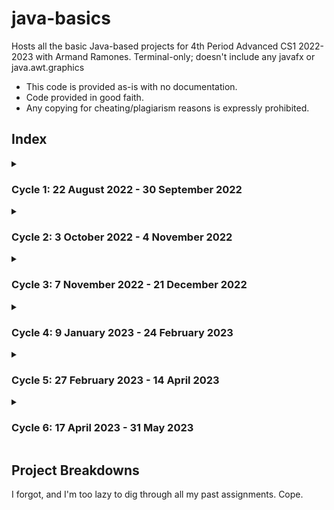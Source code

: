 # java-basics
Hosts all the basic Java-based projects for 4th Period Advanced CS1 2022-2023 with Armand Ramones. Terminal-only; doesn't include any javafx or java.awt.graphics
* This code is provided as-is with no documentation. 
* Code provided in good faith. 
* Any copying for cheating/plagiarism reasons is expressly prohibited.

## Index

<details><summary>

### Cycle 1: 22 August 2022 - 30 September 2022

</summary>

```
├───08.23.2022_first
├───08.24.2022_second
├───08.29.2022_third
├───08.31.2022_Heron
├───08.31.2022_LinearMotion
├───09.06.2022_Primitive
├───09.07.2022_Variables
├───09.26.2022_Contact
├───09.26.2022_StringBasics
├───09.27.2022_Verification
└───09.30.2022_StringFormat
```

</details>
<details><summary>

### Cycle 2: 3 October 2022 - 4 November 2022

</summary>

```
├───10.03.2022_ExceptionalParsing
├───10.14.2022_BOS
├───10.14.2022_OddEven
├───10.17.2022_distance
├───10.18.2022_Pass
├───10.19.2022_stringEnd
├───10.21.2022_BMI
├───10.24.2022_factorial
├───10.24.2022_SumInt
├───10.25.2022_methods101
├───10.26.2022_coordinates
└───10.26.2022_coordinatesWhile
```

</details>
<details><summary>

### Cycle 3: 7 November 2022 - 21 December 2022

</summary>

```
├───12.01.2022_myFirstClass
└───12.09.2022_DogHouse
```

</details>
<details><summary>

### Cycle 4: 9 January 2023 - 24 February 2023

</summary>

```
├───02.21.2023_Arrays
└───02.24.2023_RomanNumerals
```

</details>
<details><summary>

### Cycle 5: 27 February 2023 - 14 April 2023

</summary>

```
├───02.27.2023_LineCounter
├───02.28.2023_LineTotal
├───03.01.2023_AverageLine
├───03.01.2023_LineBreaker
├───03.01.2023_OddEvenCounter
└───03.03.2023_DogFood
```

</details>
<details><summary>

### Cycle 6: 17 April 2023 - 31 May 2023

</summary>

```
null
```

</details>

## Project Breakdowns
I forgot, and I'm too lazy to dig through all my past assignments. Cope.
